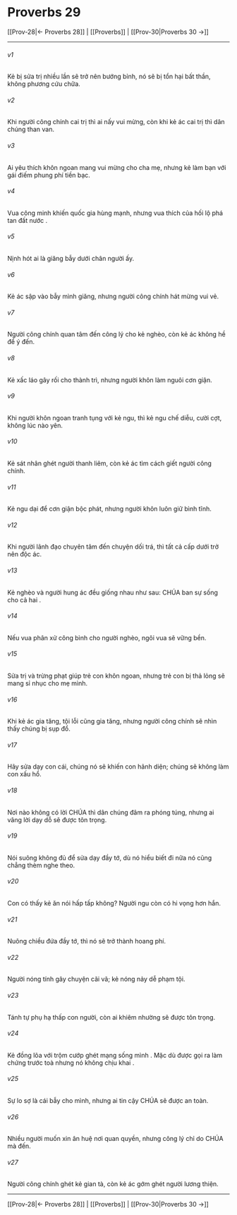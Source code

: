 # Proverbs 29

[[Prov-28|← Proverbs 28]] | [[Proverbs]] | [[Prov-30|Proverbs 30 →]]
***



###### v1 
Kẻ bị sửa trị nhiều lần sẽ trở nên bướng bỉnh, nó sẽ bị tổn hại bất thần, không phương cứu chữa. 

###### v2 
Khi người công chính cai trị thì ai nấy vui mừng, còn khi kẻ ác cai trị thì dân chúng than van. 

###### v3 
Ai yêu thích khôn ngoan mang vui mừng cho cha mẹ, nhưng kẻ làm bạn với gái điếm phung phí tiền bạc. 

###### v4 
Vua công minh khiến quốc gia hùng mạnh, nhưng vua thích của hối lộ phá tan đất nước . 

###### v5 
Nịnh hót ai là giăng bẫy dưới chân người ấy. 

###### v6 
Kẻ ác sập vào bẫy mình giăng, nhưng người công chính hát mừng vui vẻ. 

###### v7 
Người công chính quan tâm đến công lý cho kẻ nghèo, còn kẻ ác không hề để ý đến. 

###### v8 
Kẻ xấc láo gây rối cho thành trì, nhưng người khôn làm nguôi cơn giận. 

###### v9 
Khi người khôn ngoan tranh tụng với kẻ ngu, thì kẻ ngu chế diễu, cười cợt, không lúc nào yên. 

###### v10 
Kẻ sát nhân ghét người thanh liêm, còn kẻ ác tìm cách giết người công chính. 

###### v11 
Kẻ ngu dại để cơn giận bộc phát, nhưng người khôn luôn giữ bình tĩnh. 

###### v12 
Khi người lãnh đạo chuyên tâm đến chuyện dối trá, thì tất cả cấp dưới trở nên độc ác. 

###### v13 
Kẻ nghèo và người hung ác đều giống nhau như sau: CHÚA ban sự sống cho cả hai . 

###### v14 
Nếu vua phân xử công bình cho người nghèo, ngôi vua sẽ vững bền. 

###### v15 
Sửa trị và trừng phạt giúp trẻ con khôn ngoan, nhưng trẻ con bị thả lỏng sẽ mang sỉ nhục cho mẹ mình. 

###### v16 
Khi kẻ ác gia tăng, tội lỗi cũng gia tăng, nhưng người công chính sẽ nhìn thấy chúng bị sụp đổ. 

###### v17 
Hãy sửa dạy con cái, chúng nó sẽ khiến con hãnh diện; chúng sẽ không làm con xấu hổ. 

###### v18 
Nơi nào không có lời CHÚA thì dân chúng đâm ra phóng túng, nhưng ai vâng lời dạy dỗ sẽ được tôn trọng. 

###### v19 
Nói suông không đủ để sửa dạy đầy tớ, dù nó hiểu biết đi nữa nó cũng chẳng thèm nghe theo. 

###### v20 
Con có thấy kẻ ăn nói hấp tấp không? Người ngu còn có hi vọng hơn hắn. 

###### v21 
Nuông chiều đứa đầy tớ, thì nó sẽ trở thành hoang phí. 

###### v22 
Người nóng tính gây chuyện cãi vã; kẻ nóng nảy dễ phạm tội. 

###### v23 
Tánh tự phụ hạ thấp con người, còn ai khiêm nhường sẽ được tôn trọng. 

###### v24 
Kẻ đồng lõa với trộm cướp ghét mạng sống mình . Mặc dù được gọi ra làm chứng trước toà nhưng nó không chịu khai . 

###### v25 
Sự lo sợ là cái bẫy cho mình, nhưng ai tin cậy CHÚA sẽ được an toàn. 

###### v26 
Nhiều người muốn xin ân huệ nơi quan quyền, nhưng công lý chỉ do CHÚA mà đến. 

###### v27 
Người công chính ghét kẻ gian tà, còn kẻ ác gớm ghét người lương thiện.

***
[[Prov-28|← Proverbs 28]] | [[Proverbs]] | [[Prov-30|Proverbs 30 →]]
